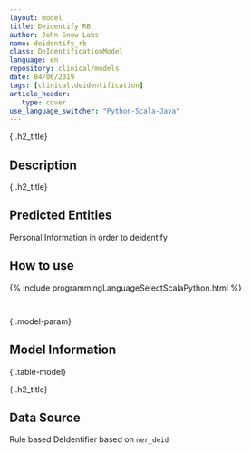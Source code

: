 ```yaml
---
layout: model
title: Deidentify RB
author: John Snow Labs
name: deidentify_rb
class: DeIdentificationModel
language: en
repository: clinical/models
date: 04/06/2019
tags: [clinical,deidentification]
article_header:
   type: cover
use_language_switcher: "Python-Scala-Java"
---
```


{:.h2_title}
## Description 


 {:.h2_title}
## Predicted Entities
Personal Information in order to deidentify 



## How to use 
<div class="tabs-box" markdown="1">

{% include programmingLanguageSelectScalaPython.html %}

```python

```

```scala

```
</div>



{:.model-param}
## Model Information
{:.table-model}





{:.h2_title}
## Data Source
Rule based DeIdentifier based on `ner_deid`

